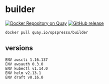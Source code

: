 # builder

[![Docker Repository on Quay](https://quay.io/repository/opspresso/builder/status "Docker Repository on Quay")](https://quay.io/repository/opspresso/builder)
[![GitHub release](https://img.shields.io/github/release/opspresso/builder.svg)](https://github.com/opspresso/builder/releases)

```bash
docker pull quay.io/opspresso/builder
```

## versions

```
ENV awscli 1.16.137
ENV awsauth 0.3.0
ENV kubectl v1.14.0
ENV helm v2.13.1
ENV draft v0.16.0
```
